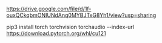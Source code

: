 https://drive.google.com/file/d/1f-ouxQCkqbmONIUNdAnq0MYBJTxG8Yh1/view?usp=sharing

pip3 install torch torchvision torchaudio --index-url https://download.pytorch.org/whl/cu121